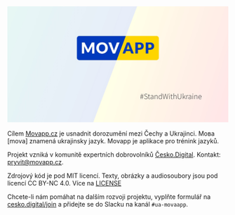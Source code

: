 ![](./.github/banner.jpg)

Cílem [Movapp.cz](https://www.movapp.cz) je usnadnit dorozumění mezi Čechy a Ukrajinci. Mова [mova] znamená ukrajinsky jazyk. Movapp je aplikace pro trénink jazyků. 

Projekt vzniká v komunitě expertních dobrovolníků [Česko.Digital](https://cesko.digital). Kontakt: [pryvit@movapp.cz](mailto:pryvit@movapp.cz).

Zdrojový kód je pod MIT licencí. Texty, obrázky a audiosoubory jsou pod licencí CC BY-NC 4.0. Více na [LICENSE](LICENSE)

Chcete-li nám pomáhat na dalším rozvoji projektu, vyplňte formulář na [cesko.digital/join](https://cesko.digital/join) a přidejte se do Slacku na kanál `#ua-movaapp`.
